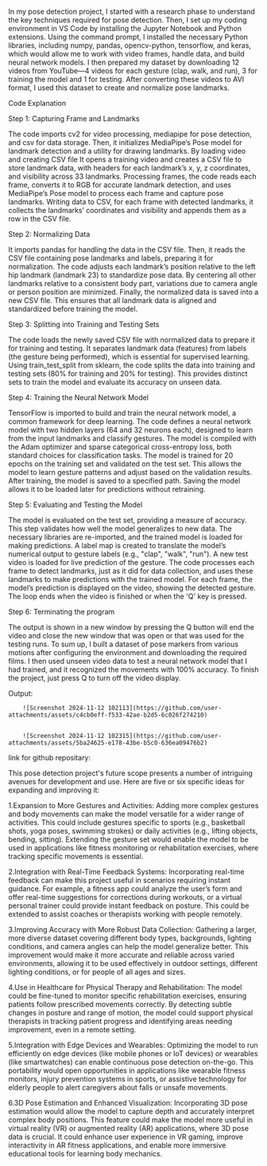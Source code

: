 In my pose detection project, I started with a research phase to understand the key techniques required for pose detection. Then, I set up my coding environment in VS Code by installing the Jupyter Notebook and Python extensions. Using the command prompt, I installed the necessary Python libraries, including numpy, pandas, opencv-python, tensorflow, and keras, which would allow me to work with video frames, handle data, and build neural network models. I then prepared my dataset by downloading 12 videos from YouTube—4 videos for each gesture (clap, walk, and run), 3 for training the model and 1 for testing. After converting these videos to AVI format, I used this dataset to create and normalize pose landmarks.

Code Explanation

Step 1: Capturing Frame and Landmarks

The code imports cv2 for video processing, mediapipe for pose detection, and csv for data storage. Then, it initializes MediaPipe’s Pose model for landmark detection and a utility for drawing landmarks. By loading video and creating CSV file It opens a training video and creates a CSV file to store landmark data, with headers for each landmark’s x, y, z coordinates, and visibility across 33 landmarks. Processing frames, the code reads each frame, converts it to RGB for accurate landmark detection, and uses MediaPipe’s Pose model to process each frame and capture pose landmarks. Writing data to CSV, for each frame with detected landmarks, it collects the landmarks’ coordinates and visibility and appends them as a row in the CSV file.

Step 2: Normalizing Data

It imports pandas for handling the data in the CSV file. Then, it reads the CSV file containing pose landmarks and labels, preparing it for normalization.
The code adjusts each landmark’s position relative to the left hip landmark (landmark 23) to standardize pose data. By centering all other landmarks relative to a consistent body part, variations due to camera angle or person position are minimized. Finally, the normalized data is saved into a new CSV file. This ensures that all landmark data is aligned and standardized before training the model.

Step 3: Splitting into Training and Testing Sets

The code loads the newly saved CSV file with normalized data to prepare it for training and testing. It separates landmark data (features) from labels (the gesture being performed), which is essential for supervised learning. Using train_test_split from sklearn, the code splits the data into training and testing sets (80% for training and 20% for testing). This provides distinct sets to train the model and evaluate its accuracy on unseen data.

Step 4: Training the Neural Network Model

TensorFlow is imported to build and train the neural network model, a common framework for deep learning. The code defines a neural network model with two hidden layers (64 and 32 neurons each), designed to learn from the input landmarks and classify gestures. The model is compiled with the Adam optimizer and sparse categorical cross-entropy loss, both standard choices for classification tasks. The model is trained for 20 epochs on the training set and validated on the test set. This allows the model to learn gesture patterns and adjust based on the validation results. After training, the model is saved to a specified path. Saving the model allows it to be loaded later for predictions without retraining.

Step 5: Evaluating and Testing the Model

The model is evaluated on the test set, providing a measure of accuracy. This step validates how well the model generalizes to new data. The necessary libraries are re-imported, and the trained model is loaded for making predictions. A label map is created to translate the model’s numerical output to gesture labels (e.g., "clap", "walk", "run"). A new test video is loaded for live prediction of the gesture. The code processes each frame to detect landmarks, just as it did for data collection, and uses these landmarks to make predictions with the trained model. For each frame, the model’s prediction is displayed on the video, showing the detected gesture. The loop ends when the video is finished or when the 'Q' key is pressed.

Step 6: Terminating the program

The output is shown in a new window by pressing the Q button will end the video and close the new window that was open or that was used for the testing runs. To sum up, I built a dataset of pose markers from various motions after configuring the environment and downloading the required films. I then used unseen video data to test a neural network model that I had trained, and it recognized the movements with 100% accuracy. To finish the project, just press Q to turn off the video display.

Output:

        ![Screenshot 2024-11-12 102113](https://github.com/user-attachments/assets/c4cb0eff-f533-42ae-b2d5-6c026f274210)
        

        ![Screenshot 2024-11-12 102315](https://github.com/user-attachments/assets/5ba24625-e178-43be-b5c0-636ea09476b2)

link for github repositary:

This pose detection project's future scope presents a number of intriguing avenues for development and use. Here are five or six specific ideas for expanding and improving it:

1.Expansion to More Gestures and Activities: Adding more complex gestures and body movements can make the model versatile for a wider range of activities. This could include gestures specific to sports (e.g., basketball shots, yoga poses, swimming strokes) or daily activities (e.g., lifting objects, bending, sitting). Extending the gesture set would enable the model to be used in applications like fitness monitoring or rehabilitation exercises, where tracking specific movements is essential.

2.Integration with Real-Time Feedback Systems: Incorporating real-time feedback can make this project useful in scenarios requiring instant guidance. For example, a fitness app could analyze the user’s form and offer real-time suggestions for corrections during workouts, or a virtual personal trainer could provide instant feedback on posture. This could be extended to assist coaches or therapists working with people remotely.

3.Improving Accuracy with More Robust Data Collection: Gathering a larger, more diverse dataset covering different body types, backgrounds, lighting conditions, and camera angles can help the model generalize better. This improvement would make it more accurate and reliable across varied environments, allowing it to be used effectively in outdoor settings, different lighting conditions, or for people of all ages and sizes.

4.Use in Healthcare for Physical Therapy and Rehabilitation: The model could be fine-tuned to monitor specific rehabilitation exercises, ensuring patients follow prescribed movements correctly. By detecting subtle changes in posture and range of motion, the model could support physical therapists in tracking patient progress and identifying areas needing improvement, even in a remote setting.

5.Integration with Edge Devices and Wearables: Optimizing the model to run efficiently on edge devices (like mobile phones or IoT devices) or wearables (like smartwatches) can enable continuous pose detection on-the-go. This portability would open opportunities in applications like wearable fitness monitors, injury prevention systems in sports, or assistive technology for elderly people to alert caregivers about falls or unsafe movements.

6.3D Pose Estimation and Enhanced Visualization: Incorporating 3D pose estimation would allow the model to capture depth and accurately interpret complex body positions. This feature could make the model more useful in virtual reality (VR) or augmented reality (AR) applications, where 3D pose data is crucial. It could enhance user experience in VR gaming, improve interactivity in AR fitness applications, and enable more immersive educational tools for learning body mechanics.



        
